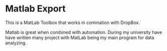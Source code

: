# Matlab Export
This is a MatLab Toolbox that works in comination with DropBox.

Matlab is great when combined with automation. During my university have have written many project with MatLab being my main program for data analyzing.

